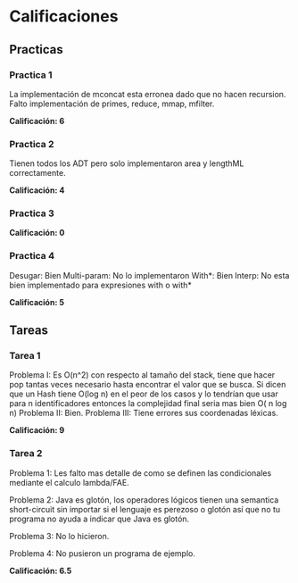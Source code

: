 # Calificaciones

## Practicas

### Practica 1

La implementación de mconcat esta erronea dado que no hacen recursion.
Falto implementación de primes, reduce, mmap, mfilter.

**Calificación: 6**

### Practica 2

Tienen todos los ADT pero solo implementaron area y lengthML correctamente.

**Calificación: 4**

### Practica 3

**Calificación: 0**

### Practica 4

Desugar: Bien
Multi-param: No lo implementaron
With*: Bien
Interp: No esta bien implementado para expresiones with o with*

**Calificación: 5**

## Tareas

### Tarea 1

Problema I: Es O(n^2) con respecto al tamaño del stack, tiene que
hacer pop tantas veces necesario hasta encontrar el valor que se busca.
Si dicen que un Hash tiene O(log n) en el peor de los casos y lo tendrían
que usar para n identificadores entonces la complejidad final seria mas
bien O( n log n)
Problema II: Bien.
Problema III: Tiene errores sus coordenadas léxicas.

**Calificación: 9**

### Tarea 2

Problema 1: Les falto mas detalle de como se definen las condicionales
mediante el calculo lambda/FAE.

Problema 2: Java es glotón, los operadores lógicos tienen una semantica short-circuit sin importar si el lenguaje es perezoso o glotón así que no tu programa no ayuda a indicar que Java es glotón.

Problema 3: No lo hicieron.

Problema 4: No pusieron un programa de ejemplo.

**Calificación: 6.5**